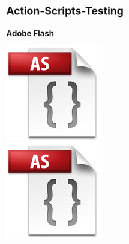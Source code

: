# Action-Scripts-Testing
 ## Adobe Flash
 
  ![logo file](as.png)
  <img src="as.png" align="center">

 
